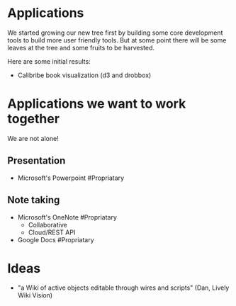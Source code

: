 # Applications

<lively-import src="_navigation.html"></lively-import>

We started growing our new tree first by building some core development tools to build more user friendly tools. But at some point there will be some leaves at the tree and some fruits to be harvested. 

Here are some initial results:

- Calibribe book visualization (d3 and drobbox) 


# Applications we want to work together

We are not alone! 

## Presentation
- Microsoft's Powerpoint #Propriatary

## Note taking
- Microsoft's OneNote #Propriatary
  - Collaborative
  - Cloud/REST API
- Google Docs #Propriatary


# Ideas

- "a Wiki of active objects editable through wires and scripts" (Dan, Lively Wiki Vision)
